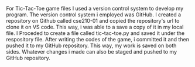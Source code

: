 For Tic-Tac-Toe game files I used a version control system to develop my program. The version control system i employed was GitHub. I created a repository on Github called cse210-01 and copied the repository's url to clone it on VS code. This way, i was able to a save a copy of it in my local file. I Proceded to create a file called tic-tac-toe.py and saved it under the respository file. After writing the codes of the game, i committed it and then pushed it to my GitHub repository. This way, my work is saved on both sides. Whatever changes i made can also be staged and pushed to my GitHub repository.
